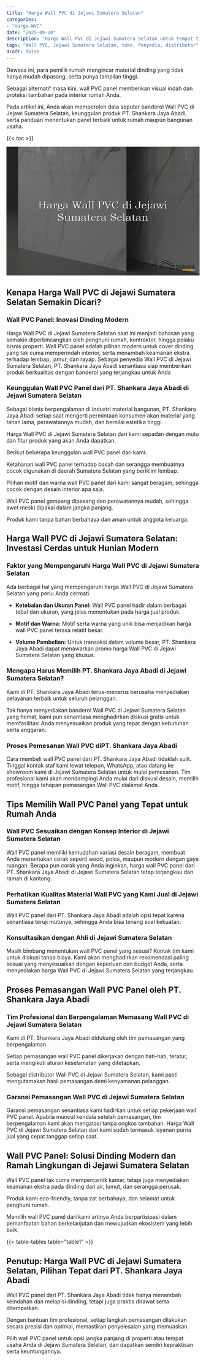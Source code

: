 ```yaml
---
title: "Harga Wall PVC di Jejawi Sumatera Selatan"
categories: 
- "Harga-WVC"
date: "2025-09-20"
description: "Harga Wall PVC di Jejawi Sumatera Selatan untuk tempat tinggal, kantor, serta gerai. Produk unggulan, variasi motif, variasi warna menarik, dengan jasa instalasi ditangani oleh tim profesional serta kepastian resmi!|Layanan penyediaan Wall PVC di Jejawi Sumatera Selatan untuk keperluan hunian, office, atau toko, beserta produk terbaik dan pemasangan oleh teknisi profesional serta kepastian resmi.|Solusi Wall PVC di Jejawi Sumatera Selatan yang terbukti untuk tempat tinggal, office, serta gerai, dengan produk unggulan dan instalasi ditangani oleh tenaga ahli profesional serta garansi resmi.|Penjualan Wall PVC di Jejawi Sumatera Selatan untuk tempat tinggal, office, dan gerai, dengan material terbaik dan penempatan dikerjakan oleh tenaga ahli ahli, dilengkapi dengan garansi resmi.}"
tags: "Wall PVC, Jejawi Sumatera Selatan, toko, Penyedia, distributor"
draft: false
---
```


Dewasa ini, para pemilik rumah mengincar material dinding yang tidak hanya mudah dipasang, serta punya tampilan tinggi.

Sebagai alternatif masa kini, wall PVC panel memberikan visual indah dan proteksi tambahan pada interior rumah Anda.

Pada artikel ini, Anda akan memperoleh data seputar banderol Wall PVC di Jejawi Sumatera Selatan, keunggulan produk PT. Shankara Jaya Abadi, serta panduan menentukan panel terbaik untuk rumah maupun bangunan usaha.

{{< toc >}}

![Harga Wall PVC di Jejawi Sumatera Selatan](/images/Harga-WVC/Harga-Wall-PVC-di-Jejawi-Sumatera-Selatan.png)


## Kenapa Harga Wall PVC di Jejawi Sumatera Selatan Semakin Dicari?

### Wall PVC Panel: Inovasi Dinding Modern

Harga Wall PVC di Jejawi Sumatera Selatan saat ini menjadi bahasan yang semakin diperbincangkan oleh penghuni rumah, kontraktor, hingga pelaku bisnis properti. Wall PVC panel adalah pilihan modern untuk cover dinding yang tak cuma memperindah interior, serta menambah keamanan ekstra terhadap lembap, jamur, dan rayap. Sebagai penyedia Wall PVC di Jejawi Sumatera Selatan, PT. Shankara Jaya Abadi senantiasa siap memberikan produk berkualitas dengan banderol yang terjangkau untuk Anda

### Keunggulan Wall PVC Panel dari PT. Shankara Jaya Abadi di Jejawi Sumatera Selatan

Sebagai bisnis berpengalaman di industri material bangunan, PT. Shankara Jaya Abadi setiap saat mengerti permintaan konsumen akan material yang tahan lama, perawatannya mudah, dan bernilai estetika tinggi.

Harga Wall PVC di Jejawi Sumatera Selatan dari kami sepadan dengan mutu dan fitur produk yang akan Anda dapatkan.

Berikut beberapa keunggulan wall PVC panel dari kami:

Ketahanan wall PVC panel terhadap basah dan serangga membuatnya cocok digunakan di daerah Sumatera Selatan yang beriklim lembap.

Pilihan motif dan warna wall PVC panel dari kami sangat beragam, sehingga cocok dengan desain interior apa saja.

Wall PVC panel gampang dipasang dan perawatannya mudah, sehingga awet meski dipakai dalam jangka panjang.

Produk kami tanpa bahan berbahaya dan aman untuk anggota keluarga.

## Harga Wall PVC di Jejawi Sumatera Selatan: Investasi Cerdas untuk Hunian Modern

### Faktor yang Mempengaruhi Harga Wall PVC di Jejawi Sumatera Selatan

Ada berbagai hal yang mempengaruhi harga Wall PVC di Jejawi Sumatera Selatan yang perlu Anda cermati.

- **Ketebalan dan Ukuran Panel:** Wall PVC panel hadir dalam berbagai tebal dan ukuran, yang jelas menentukan pada harga jual produk.

- **Motif dan Warna:** Motif serta warna yang unik bisa menjadikan harga wall PVC panel terasa relatif besar.

- **Volume Pembelian:** Untuk transaksi dalam volume besar, PT. Shankara Jaya Abadi dapat menawarkan promo harga Wall PVC di Jejawi Sumatera Selatan yang khusus.

### Mengapa Harus Memilih PT. Shankara Jaya Abadi di Jejawi Sumatera Selatan?

Kami di PT. Shankara Jaya Abadi terus-menerus berusaha menyediakan pelayanan terbaik untuk seluruh pelanggan.

Tak hanya menyediakan banderol Wall PVC di Jejawi Sumatera Selatan yang hemat, kami pun senantiasa menghadirkan diskusi gratis untuk memfasilitasi Anda menyesuaikan produk yang tepat dengan kebutuhan serta anggaran.

### Proses Pemesanan Wall PVC diPT. Shankara Jaya Abadi

Cara membeli wall PVC panel dari PT. Shankara Jaya Abadi tidaklah sulit. Tinggal kontak staf kami lewat telepon, WhatsApp, atau datang ke showroom kami di Jejawi Sumatera Selatan untuk mulai pemesanan. Tim profesional kami akan mendampingi Anda mulai dari diskusi desain, memilih motif, hingga tahapan pemasangan Wall PVC dialamat Anda.

## Tips Memilih Wall PVC Panel yang Tepat untuk Rumah Anda

### Wall PVC Sesuaikan dengan Konsep Interior di Jejawi Sumatera Selatan

Wall PVC panel memiliki kemudahan variasi desain beragam, membuat Anda menentukan corak seperti wood, polos, maupun modern dengan gaya ruangan. Berapa pun corak yang Anda inginkan, harga wall PVC panel dari PT. Shankara Jaya Abadi di Jejawi Sumatera Selatan tetap terjangkau dan ramah di kantong.

### Perhatikan Kualitas Material Wall PVC yang Kami Jual di Jejawi Sumatera Selatan

Wall PVC panel dari PT. Shankara Jaya Abadi adalah opsi tepat karena senantiasa teruji mutunya, sehingga Anda bisa tenang soal kekuatan.

### Konsultasikan dengan Ahli di Jejawi Sumatera Selatan

Masih bimbang menentukan wall PVC panel yang sesuai? Kontak tim kami untuk diskusi tanpa biaya. Kami akan menghadirkan rekomendasi paling sesuai yang menyesuaikan dengan keperluan dan budget Anda, serta menyediakan harga Wall PVC di Jejawi Sumatera Selatan yang terjangkau.

## Proses Pemasangan Wall PVC Panel oleh PT. Shankara Jaya Abadi

### Tim Profesional dan Berpengalaman Memasang Wall PVC di Jejawi Sumatera Selatan

Kami di PT. Shankara Jaya Abadi didukung oleh tim pemasangan yang berpengalaman.

Setiap pemasangan wall PVC panel dikerjakan dengan hati-hati, teratur, serta mengikuti aturan keselamatan yang ditetapkan.

Sebagai distributor Wall PVC di Jejawi Sumatera Selatan, kami pasti mengutamakan hasil pemasangan demi kenyamanan pelanggan.

### Garansi Pemasangan Wall PVC di Jejawi Sumatera Selatan

Garansi pemasangan senantiasa kami hadirkan untuk setiap pekerjaan wall PVC panel. Apabila muncul kendala setelah pemasangan, tim berpengalaman kami akan mengatasi tanpa ongkos tambahan. Harga Wall PVC di Jejawi Sumatera Selatan dari kami sudah termasuk layanan purna jual yang cepat tanggap setiap saat.

## Wall PVC Panel: Solusi Dinding Modern dan Ramah Lingkungan di Jejawi Sumatera Selatan

Wall PVC panel tak cuma mempercantik kamar, tetapi juga menyediakan keamanan ekstra pada dinding dari air, lumut, dan serangga perusak.

Produk kami eco-friendly, tanpa zat berbahaya, dan selamat untuk penghuni rumah.

Memilih wall PVC panel dari kami artinya Anda berpartisipasi dalam pemanfaatan bahan berkelanjutan dan mewujudkan ekosistem yang lebih baik.

{{< table-tables table="table1" >}}

## Penutup: Harga Wall PVC di Jejawi Sumatera Selatan, Pilihan Tepat dari PT. Shankara Jaya Abadi

Wall PVC panel dari PT. Shankara Jaya Abadi tidak hanya menambah keindahan dan melapisi dinding, tetapi juga praktis dirawat serta ditempatkan.

Dengan bantuan tim profesional, setiap langkah pemasangan dilakukan secara presisi dan optimal, memastikan penyelesaian yang memuaskan.

Pilih wall PVC panel untuk opsi jangka panjang di properti atau tempat usaha Anda di Jejawi Sumatera Selatan, dan dapatkan sendiri kepraktisan serta keuntungannya.